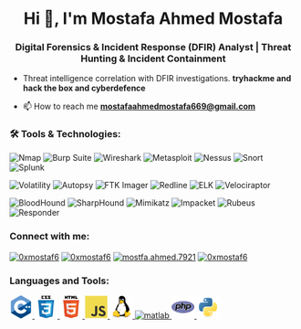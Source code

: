 <h1 align="center">Hi 👋, I'm Mostafa Ahmed Mostafa</h1>
<h3 align="center">Digital Forensics & Incident Response (DFIR) Analyst | Threat Hunting & Incident Containment</h3>

- Threat intelligence correlation with DFIR investigations. **tryhackme and hack the box and cyberdefence**

- 📫 How to reach me **mostafaahmedmostafa669@gmail.com**

<h3 align="left">🛠 Tools & Technologies:</h3>

<p align="left">
  <!-- SOC / Pentest Tools -->
  <img src="https://img.shields.io/badge/Nmap-blue?logo=linux&logoColor=white" alt="Nmap" height="30"/> 
  <img src="https://img.shields.io/badge/Burp%20Suite-orange?logo=burpsuite&logoColor=white" alt="Burp Suite" height="30"/> 
  <img src="https://img.shields.io/badge/Wireshark-1679A7?logo=wireshark&logoColor=white" alt="Wireshark" height="30"/> 
  <img src="https://img.shields.io/badge/Metasploit-000000?logo=metasploit&logoColor=white" alt="Metasploit" height="30"/> 
  <img src="https://img.shields.io/badge/Nessus-009639?logo=tenable&logoColor=white" alt="Nessus" height="30"/> 
  <img src="https://img.shields.io/badge/Snort-E34F26?logo=snort&logoColor=white" alt="Snort" height="30"/> 
  <img src="https://img.shields.io/badge/Splunk-F04E98?logo=splunk&logoColor=white" alt="Splunk" height="30"/> 
</p>

<p align="left">
  <!-- DFIR Tools -->
  <img src="https://img.shields.io/badge/Volatility-39457E?logo=python&logoColor=white" alt="Volatility" height="30"/> 
  <img src="https://img.shields.io/badge/Autopsy-004B87?logo=windows&logoColor=white" alt="Autopsy" height="30"/> 
  <img src="https://img.shields.io/badge/FTK%20Imager-3B3B3B?logo=windows&logoColor=white" alt="FTK Imager" height="30"/> 
  <img src="https://img.shields.io/badge/Redline-990000?logo=firefox&logoColor=white" alt="Redline" height="30"/> 
  <img src="https://img.shields.io/badge/ELK%20Stack-005571?logo=elasticstack&logoColor=white" alt="ELK" height="30"/> 
  <img src="https://img.shields.io/badge/Velociraptor-2E8B57?logo=ubuntu&logoColor=white" alt="Velociraptor" height="30"/> 
</p>
<p align="left">
  <!-- Active Directory Attack Tools -->
  <img src="https://img.shields.io/badge/BloodHound-FF0000?logo=graph&logoColor=white" alt="BloodHound" height="30"/> 
  <img src="https://img.shields.io/badge/SharpHound-444444?logo=dotnet&logoColor=white" alt="SharpHound" height="30"/> 
  <img src="https://img.shields.io/badge/Mimikatz-006400?logo=windows&logoColor=white" alt="Mimikatz" height="30"/> 
  <img src="https://img.shields.io/badge/Impacket-2C3E50?logo=python&logoColor=white" alt="Impacket" height="30"/> 
  <img src="https://img.shields.io/badge/Rubeus-8B0000?logo=windows&logoColor=white" alt="Rubeus" height="30"/> 
  <img src="https://img.shields.io/badge/Responder-191970?logo=linux&logoColor=white" alt="Responder" height="30"/> 
</p>
<h3 align="left">Connect with me:</h3>
<p align="left">
<a href="https://twitter.com/0xmostaf6" target="blank"><img align="center" src="https://raw.githubusercontent.com/rahuldkjain/github-profile-readme-generator/master/src/images/icons/Social/twitter.svg" alt="0xmostaf6" height="30" width="40" /></a>
<a href="https://linkedin.com/in/0xmostaf6" target="blank"><img align="center" src="https://raw.githubusercontent.com/rahuldkjain/github-profile-readme-generator/master/src/images/icons/Social/linked-in-alt.svg" alt="0xmostaf6" height="30" width="40" /></a>
<a href="https://fb.com/mostfa.ahmed.7921" target="blank"><img align="center" src="https://raw.githubusercontent.com/rahuldkjain/github-profile-readme-generator/master/src/images/icons/Social/facebook.svg" alt="mostfa.ahmed.7921" height="30" width="40" /></a>
<a href="https://instagram.com/0xmostaf6" target="blank"><img align="center" src="https://raw.githubusercontent.com/rahuldkjain/github-profile-readme-generator/master/src/images/icons/Social/instagram.svg" alt="0xmostaf6" height="30" width="40" /></a>
</p>

<h3 align="left">Languages and Tools:</h3>
<p align="left"> <a href="https://www.w3schools.com/cpp/" target="_blank" rel="noreferrer"> <img src="https://raw.githubusercontent.com/devicons/devicon/master/icons/cplusplus/cplusplus-original.svg" alt="cplusplus" width="40" height="40"/> </a> <a href="https://www.w3schools.com/css/" target="_blank" rel="noreferrer"> <img src="https://raw.githubusercontent.com/devicons/devicon/master/icons/css3/css3-original-wordmark.svg" alt="css3" width="40" height="40"/> </a> <a href="https://www.w3.org/html/" target="_blank" rel="noreferrer"> <img src="https://raw.githubusercontent.com/devicons/devicon/master/icons/html5/html5-original-wordmark.svg" alt="html5" width="40" height="40"/> </a> <a href="https://developer.mozilla.org/en-US/docs/Web/JavaScript" target="_blank" rel="noreferrer"> <img src="https://raw.githubusercontent.com/devicons/devicon/master/icons/javascript/javascript-original.svg" alt="javascript" width="40" height="40"/> </a> <a href="https://www.linux.org/" target="_blank" rel="noreferrer"> <img src="https://raw.githubusercontent.com/devicons/devicon/master/icons/linux/linux-original.svg" alt="linux" width="40" height="40"/> </a> <a href="https://www.mathworks.com/" target="_blank" rel="noreferrer"> <img src="https://upload.wikimedia.org/wikipedia/commons/2/21/Matlab_Logo.png" alt="matlab" width="40" height="40"/> </a> <a href="https://www.php.net" target="_blank" rel="noreferrer"> <img src="https://raw.githubusercontent.com/devicons/devicon/master/icons/php/php-original.svg" alt="php" width="40" height="40"/> </a> <a href="https://www.python.org" target="_blank" rel="noreferrer"> <img src="https://raw.githubusercontent.com/devicons/devicon/master/icons/python/python-original.svg" alt="python" width="40" height="40"/> </a> </p>
